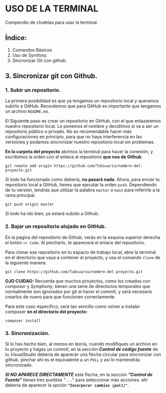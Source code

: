 # USO DE LA TERMINAL

Compendio de chuletas para usar la terminal.

## Índice:

1. Comandos Básicos
2. Uso de Symfony.
3. Sincronizar Git con github.

## 3. Sincronizar git con Github.

### 1. Subir un repositorio.

La primera posibilidad es que ya tengamos un repositorio local y queramos subirlo a GitHub. Recordemos que para GitHub es importante que tengamos un archivo `README.md`.

El Siguiente paso es crear un repositorio en GitHub, con el que enlazaremos nuestro repositorio local. Le ponemos el nombre y decidimos si va a ser un repositorio público o privado. No es recomendable hacer más configuraciones en principio, para que no haya interferencia en las versiones y podamos sincronizar nuestro repositorio local sin problemas.

**En la carpeta del proyecto** abrimos la terminal para hacer la conexión, y escribimos la orden con el enlace al repositorio **que nos de Github**.
```
git remote add origin https://github.com/TuUsuario/nombre-del-proyecto.git
```

Si todo ha funcionado como debería, **no pasará nada**. Ahora, para enviar tu repositorio local a GitHub, tienes que ejecutar la orden `push`. Dependiendo de tu versión, tendrás que utilizar la palabra `master` o `main` para referirte a la rama principal.

```
git push origin master
```

Si todo ha ido bien, ya estará subido a Github.

### 2. Bajar un repositorio alojado en GitHub.

En la página del repositorio de Github, verás en la esquina superior derecha el botón `<> Code`. Al pincharlo, te aparecerá el enlace del repositorio.

Para clonar ese repositorio en tu espacio de trabajo local, abre la terminal en el directorio que vaya a contener el proyecto, y usa el comando `clone` de la siguiente manera:

```
git clone https://github.com/TuUsuario/nombre-del-proyecto.git
```

**OJO CUIDAO:** Recuerda que muchos proyectos, como los creados con _composer_ y _Symphony_, tienen una serie de directorios temporales que normalmente son ignorados por git al hacer el _commit_, y será necesario crearlos de nuevo para que funcionen correctamente.

Para este caso específico, será tan sencillo como volver a instalar composer **en el directorio del proyecto:**

```
composer install
```

### 3. Sincronización.

Si lo has hecho bien, al menos en teoría, cuando modifiques un archivo en tu proyecto y hagas un _commit_, en la sección **_Control de código fuente_** de tu _VisualStudio_
debería de aparecer una flecha circular para sincronizar con github. pinchar ahí es el equivalente a un `PULL` y así lo mantendrás sincronizado.

**_SI NO APARECE DIRECTAMENTE_** esta flecha, en la sección **_"Control de Fuente"_** tienes tres puntitos "`...`" para seleccionar más acciones.
ahí debería de aparecer la opción **_`"Incorporar cambios (pull)"`_**.